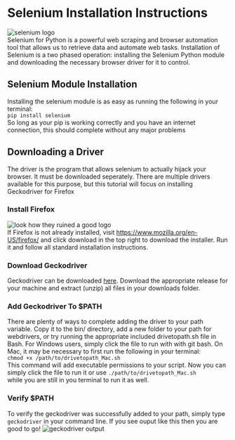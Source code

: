 # Selenium Installation Instructions
![selenium logo](https://www.cis-openscraper.com/static/images/stack/selenium-logo.png?v=c1dd8fe99eb9bbeccb2d47383ced00ae)\
Selenium for Python is a powerful web scraping and browser automation tool that allows us to retrieve data and automate web tasks. Installation of Selenium is a two phased operation: installing the Selenium Python module and downloading the necessary browser driver for it to control.

## Selenium Module Installation
Installing the selenium module is as easy as running the following in your terminal:\
```pip install selenium```\
So long as your pip is working correctly and you have an internet connection, this should complete without any major problems

## Downloading a Driver
The driver is the program that allows selenium to actually hijack your browser. It must be downloaded seperately. There are multiple drivers available for this purpose, but this tutorial will focus on installing Geckodriver for Firefox

### Install Firefox
![look how they ruined a good logo](https://i.redd.it/r4mgmbrs0no31.jpg)\
If Firefox is not already installed, visit https://www.mozilla.org/en-US/firefox/ and click download in the top right to download the installer. Run it and follow all standard installation instructions.

### Download Geckodriver
Geckodriver can be downloaded [here](https://github.com/mozilla/geckodriver/releases). Download the appropriate release for your machine and extract (unzip) all files in your downloads folder.

### Add Geckodriver To $PATH
There are plenty of ways to complete adding the driver to your path variable. Copy it to the bin/ directory, add a new folder to your path for webdrivers, or try running the appropriate included drivetopath.sh file in Bash. For Windows users, simply click the file to run with with git bash. On Mac, it may be necessary to first run the following in your terminal:\
```chmod +x /path/to/drivetopath_Mac.sh```\
This command will add executable permissions to your script. Now you can simply click the file to run it or use 
```./path/to/drivetopath_Mac.sh```\
while you are still in you terminal to run it as well.

### Verify $PATH
To verify the geckodriver was successfully added to your path, simply type ```geckodriver``` in your command line. If you see ouput like this then you are good to go!
![geckodriver output](https://github.com/faradical/Data-Study-Hall/tree/master/Web%20Scraping/Selenium%20Installation/images/geckodriver_terminal_output.png)
